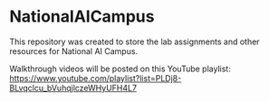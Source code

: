 # NationalAICampus

This repository was created to store the lab assignments and other resources for National AI Campus. 

Walkthrough videos will be posted on this YouTube playlist: https://www.youtube.com/playlist?list=PLDj8-BLvqclcu_bVuhqjlczeWHyUFH4L7
